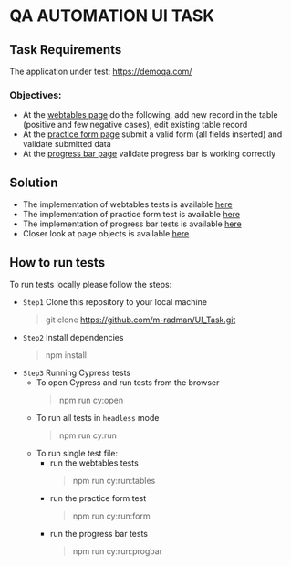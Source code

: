 # QA AUTOMATION UI TASK  
  
## Task Requirements  

The application under test: https://demoqa.com/

### Objectives:  
 - At the [webtables page](https://demoqa.com/webtables) do the following, add new record in the table (positive and few negative cases), edit existing table record
 - At the [practice form page](https://demoqa.com/automation-practice-form) submit a valid form (all fields inserted) and validate submitted data
 - At the [progress bar page](https://demoqa.com/progress-bar) validate progress bar is working correctly  
   
  
## Solution  
 - The implementation of webtables tests is available [here](https://github.com/m-radman/UI_Task/blob/main/cypress/e2e/tests/tableTests.cy.js)  
 - The implementation of practice form test is available [here](https://github.com/m-radman/UI_Task/blob/main/cypress/e2e/tests/practiceFormTest.cy.js)  
 - The implementation of progress bar tests is available [here](https://github.com/m-radman/UI_Task/blob/main/cypress/e2e/tests/progressBarTests.cy.js)  
 - Closer look at page objects is available [here](https://github.com/m-radman/UI_Task/tree/main/cypress/e2e/pages)  
   
## How to run tests  
To run tests locally please follow the steps:  
  
  - `Step1` Clone this repository to your local machine
    > git clone https://github.com/m-radman/UI_Task.git
  - `Step2` Install dependencies
    > npm install
  - `Step3` Running Cypress tests 
    - To open Cypress and run tests from the browser 
        > npm run cy:open
    - To run all tests in `headless` mode
        > npm run cy:run
    - To run single test file:  
       - run the webtables tests  
         > npm run cy:run:tables  
       - run the practice form test  
         > npm run cy:run:form  
       - run the progress bar tests  
         > npm run cy:run:progbar 
